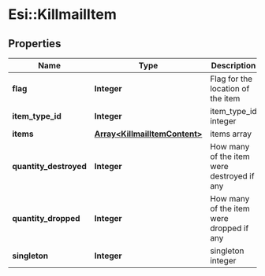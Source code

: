 # Esi::KillmailItem

## Properties
Name | Type | Description | Notes
------------ | ------------- | ------------- | -------------
**flag** | **Integer** | Flag for the location of the item  | 
**item_type_id** | **Integer** | item_type_id integer | 
**items** | [**Array&lt;KillmailItemContent&gt;**](KillmailItemContent.md) | items array | [optional] 
**quantity_destroyed** | **Integer** | How many of the item were destroyed if any  | [optional] 
**quantity_dropped** | **Integer** | How many of the item were dropped if any  | [optional] 
**singleton** | **Integer** | singleton integer | 


